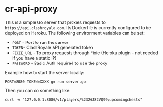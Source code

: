 # cr-api-proxy

This is a simple Go server that proxies requests to `https://api.clashroyale.com`. Its Dockerfile is currently configured to be deployed on Heroku. The following environment variables can be set:

- `PORT` - Port to run the server
- `TOKEN`- ClashRoyale API generated token
- `FIXIE_URL` - To proxy requests through Fixie (Heroku plugin - not needed if you have a static IP)
- `PASSWORD` - Basic Auth required to use the proxy


Example how to start the server locally:
```
PORT=8080 TOKEN=XXXX go run server.go
```

Then you can do something like:
```
curl -v "127.0.0.1:8080/v1/players/%232GJ82VQ99/upcomingchests"
```
